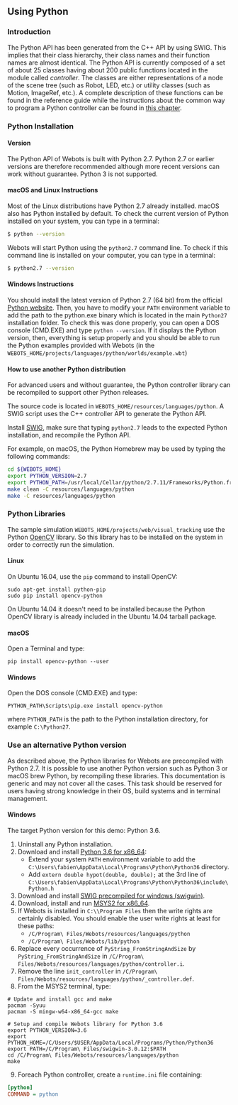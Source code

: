 ## Using Python

### Introduction

The Python API has been generated from the C++ API by using SWIG. This implies
that their class hierarchy, their class names and their function names are
almost identical. The Python API is currently composed of a set of about 25
classes having about 200 public functions located in the module called
*controller*. The classes are either representations of a node of the scene tree
(such as Robot, LED, etc.) or utility classes (such as Motion, ImageRef,
etc.). A complete description of these functions can be found in the reference
guide while the instructions about the common way to program a Python controller
can be found in [this chapter](programming-fundamentals.md).

### Python Installation

#### Version

The Python API of Webots is built with Python 2.7. Python 2.7 or earlier
versions are therefore recommended although more recent versions can work
without guarantee. Python 3 is not supported.

#### macOS and Linux Instructions

Most of the Linux distributions have Python 2.7 already installed. macOS also
has Python installed by default. To check the current version of Python
installed on your system, you can type in a terminal:

```sh
$ python --version
```

Webots will start Python using the `python2.7` command line. To check if this
command line is installed on your computer, you can type in a terminal:

```sh
$ python2.7 --version
```

#### Windows Instructions

You should install the latest version of Python 2.7 (64 bit) from the official [Python website](https://www.python.org). Then, you have to modify your `PATH` environment variable to add the path to the python.exe binary which is located in the main `Python27` installation folder. To check this was done properly, you can open a DOS console (CMD.EXE) and type `python --version`. If it displays the Python version, then, everything is setup properly and you should be able to run the Python examples provided with Webots (in the `WEBOTS_HOME/projects/languages/python/worlds/example.wbt`)

#### How to use another Python distribution

For advanced users and without guarantee, the Python controller library
can be recompiled to support other Python releases.

The source code is located in `WEBOTS_HOME/resources/languages/python`.
A SWIG script uses the C++ controller API to generate the Python API.

Install [SWIG](http://www.swig.org/), make sure that typing `python2.7` leads to
the expected Python installation, and recompile the Python API.

For example, on macOS, the Python Homebrew may be used by typing the following commands:

```sh
cd ${WEBOTS_HOME}
export PYTHON_VERSION=2.7
export PYTHON_PATH=/usr/local/Cellar/python/2.7.11/Frameworks/Python.framework/Versions/2.7
make clean -C resources/languages/python
make -C resources/languages/python
```

### Python Libraries

The sample simulation `WEBOTS_HOME/projects/web/visual_tracking` use the Python [OpenCV](http://opencv.org/) library.
So this library has to be installed on the system in order to correctly run the simulation.

#### Linux

On Ubuntu 16.04, use the `pip` command to install OpenCV:
```
sudo apt-get install python-pip
sudo pip install opencv-python
```

On Ubuntu 14.04 it doesn't need to be installed because the Python OpenCV library is already included in the Ubuntu 14.04 tarball package.

#### macOS

Open a Terminal and type:

```
pip install opencv-python --user
```

#### Windows

Open the DOS console (CMD.EXE) and type:
```
PYTHON_PATH\Scripts\pip.exe install opencv-python
```
where `PYTHON_PATH` is the path to the Python installation directory, for example `C:\Python27`.

### Use an alternative Python version

As described above, the Python libraries for Webots are precompiled with Python 2.7.
It is possible to use another Python version such as Python 3 or macOS brew Python,
by recompiling these libraries.
This documentation is generic and may not cover all the cases.
This task should be reserved for users having strong knowledge in their OS, build systems
and in terminal management.

#### Windows

The target Python version for this demo: Python 3.6.

1. Uninstall any Python installation.
2. Download and install [Python 3.6 for x86_64](https://www.python.org/downloads/):
    - Extend your system `PATH` environment variable to add the
    `C:\Users\fabien\AppData\Local\Programs\Python\Python36` directory.
    - Add `extern double hypot(double, double);` at the 3rd line of
    `C:\Users\fabien\AppData\Local\Programs\Python\Python36\include\Python.h`
3. Download and install [SWIG precompiled for windows (swigwin)](http://swig.org/download.html).
4. Download, install and run [MSYS2 for x86_64](http://www.msys2.org/).
5. If Webots is installed in `C:\\Program Files` then the write rights are certainly disabled.
You should enable the user write rights at least for these paths:
    - `/C/Program\ Files/Webots/resources/languages/python`
    - `/C/Program\ Files/Webots/lib/python`
6. Replace every occurrence of `PyString_FromStringAndSize` by `PyString_FromStringAndSize` in
`/C/Program\ Files/Webots/resources/languages/python/controller.i`.
7. Remove the line `init_controller` in `/C/Program\ Files/Webots/resources/languages/python/_controller.def`.
8. From the MSYS2 terminal, type:

```shell
# Update and install gcc and make
pacman -Syuu
pacman -S mingw-w64-x86_64-gcc make

# Setup and compile Webots library for Python 3.6
export PYTHON_VERSION=3.6
export PYTHON_HOME=/C/Users/$USER/AppData/Local/Programs/Python/Python36
export PATH=/C/Program\ Files/swigwin-3.0.12:$PATH
cd /C/Program\ Files/Webots/resources/languages/python
make
```

9. Foreach Python controller, create a `runtime.ini` file containing:

```ini
[python]
COMMAND = python
```
